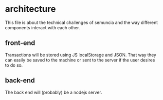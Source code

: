 # architecture
This file is about the technical challenges of semuncia and the way different
components interact with each other.

## front-end
Transactions will be stored using JS localStorage and JSON. That way they can
easily be saved to the machine or sent to the server if the user desires to do
so.

## back-end
The back end will (probably) be a nodejs server.
